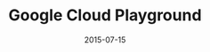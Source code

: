 ---
layout: site
title: "Google Cloud Playground"
date: 2015-07-15
categories: [google]
version: 0.0.0
major: 0
minor: 0
patch: 0
slug: google-cloud-playground
link: https://cloud-playground.appspot.com/playground/
submitter: lpolepeddi
permalink: /sites/:slug
---